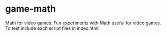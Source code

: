 # game-math
Math for video games.
Fun experiments with Math useful for video games. 
To test include each script files in index.html
